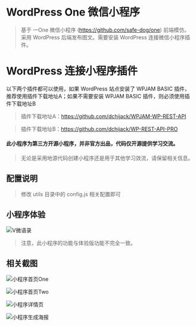 # WordPress One 微信小程序

> 基于 一One 微信小程序 (https://github.com/safe-dog/one) 前端模仿。采用 WordPress 后端发布图文。需要安装 WordPress 连接微信小程序插件。

# WordPress 连接小程序插件

以下两个插件都可以使用，如果 WordPress 站点安装了 WPJAM BASIC 插件，推荐使用插件下载地址A；如果不需要安装 WPJAM BASIC 插件，则必须使用插件下载地址B

> 插件下载地址A：https://github.com/dchijack/WPJAM-WP-REST-API 

> 插件下载地址B：https://github.com/dchijack/WP-REST-API-PRO 

#### 此小程序为第三方开源小程序，并非官方出品，代码仅开源提供学习交流。

> 无论是采用地源代码创建小程序还是用于其他学习效流，请保留相关信息。

## 配置说明

> 修改 utils 目录中的 config.js 相关配置即可

## 小程序体验

![V微语录](https://github.com/dchijack/WP-REST-API-PRO/raw/master/vyulu.jpg)

> 注意，此小程序的功能与体验版功能不完全一致。

## 相关截图

![小程序首页One](https://github.com/dchijack/WordPress-One-MinAPP/blob/master/indexOne.png) 

![小程序首页Two](https://github.com/dchijack/WordPress-One-MinAPP/blob/master/indexTwo.png)

![小程序详情页](https://github.com/dchijack/WordPress-One-MinAPP/blob/master/detail.png) 

![小程序生成海报](https://github.com/dchijack/WordPress-One-MinAPP/blob/master/prefix.jpg)
